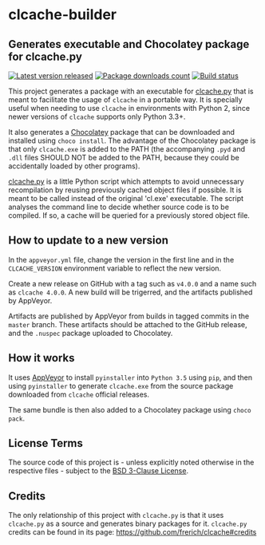 # clcache-builder 
## Generates executable and Chocolatey package for clcache.py

[![Latest version released](https://img.shields.io/chocolatey/v/clcache.svg)](https://chocolatey.org/packages/clcache)
[![Package downloads count](https://img.shields.io/chocolatey/dt/clcache.svg)](https://chocolatey.org/packages/clcache)
[![Build status](https://ci.appveyor.com/api/projects/status/ci8xpk1wa0e8qyxh/branch/master?svg=true)](https://ci.appveyor.com/project/ESSS/clcache-builder/branch/master)

This project generates a package with an executable for [clcache.py](https://github.com/frerich/clcache) that is meant to facilitate the usage of `clcache` in a portable way. It is specially useful when needing to use `clcache` in environments with Python 2, since newer versions of `clcache` supports only Python 3.3+.

It also generates a [Chocolatey](https://chocolatey.org/) package that can be downloaded and installed using `choco install`. The advantage of the Chocolatey package is that only `clcache.exe` is added to the PATH (the accompanying `.pyd` and `.dll` files SHOULD NOT be added to the PATH, because they could be accidentally loaded by other programs).

[clcache.py](https://github.com/frerich/clcache) is a little Python script which attempts to avoid unnecessary recompilation by reusing previously cached object files if possible. It is meant to be called instead of the original 'cl.exe' executable. The script analyses the command line to decide whether source code is to be compiled. If so, a cache will be queried for a previously stored object file.

## How to update to a new version

In the `appveyor.yml` file, change the version in the first line and in the `CLCACHE_VERSION` environment variable to reflect the new version.

Create a new release on GitHub with a tag such as `v4.0.0` and a name such as `clcache 4.0.0`. A new build will be trigerred, and the artifacts published by AppVeyor.

Artifacts are published by AppVeyor from builds in tagged commits in the `master` branch. These artifacts should be attached to the GitHub release, and the `.nuspec` package uploaded to Chocolatey.

## How it works

It uses [AppVeyor](https://www.appveyor.com/) to install `pyinstaller` into `Python 3.5` using `pip`, and then using `pyinstaller` to generate `clcache.exe` from the source package downloaded from `clcache` official releases.

The same bundle is then also added to a Chocolatey package using `choco pack`.

## License Terms

The source code of this project is - unless explicitly noted otherwise in the respective files - subject to the [BSD 3-Clause License](https://opensource.org/licenses/BSD-3-Clause).

## Credits

The only relationship of this project with `clcache.py` is that it uses `clcache.py` as a source and generates binary packages for it.
`clcache.py` credits can be found in its page: https://github.com/frerich/clcache#credits
